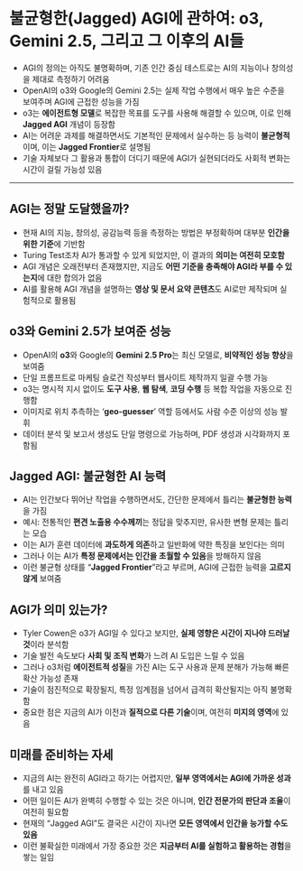 # 불균형한(Jagged) AGI에 관하여: o3, Gemini 2.5, 그리고 그 이후의 AI들


* AGI의 정의는 아직도 불명확하며, 기존 인간 중심 테스트로는 AI의 지능이나 창의성을 제대로 측정하기 어려움
* OpenAI의 o3와 Google의 Gemini 2.5는 실제 작업 수행에서 매우 높은 수준을 보여주며 AGI에 근접한 성능을 가짐
* o3는 **에이전트형 모델**로 복잡한 목표를 도구를 사용해 해결할 수 있으며, 이로 인해 **Jagged AGI** 개념이 등장함
* AI는 어려운 과제를 해결하면서도 기본적인 문제에서 실수하는 등 능력이 **불균형적**이며, 이는 **Jagged Frontier**로 설명됨
* 기술 자체보다 그 활용과 통합이 더디기 때문에 AGI가 실현되더라도 사회적 변화는 시간이 걸릴 가능성 있음

---

AGI는 정말 도달했을까?
--------------

* 현재 AI의 지능, 창의성, 공감능력 등을 측정하는 방법은 부정확하며 대부분 **인간을 위한 기준**에 기반함
* Turing Test조차 AI가 통과할 수 있게 되었지만, 이 결과의 **의미는 여전히 모호함**
* AGI 개념은 오래전부터 존재했지만, 지금도 **어떤 기준을 충족해야 AGI라 부를 수 있는지**에 대한 합의가 없음
* AI를 활용해 AGI 개념을 설명하는 **영상 및 문서 요약 콘텐츠**도 AI로만 제작되며 실험적으로 활용됨

o3와 Gemini 2.5가 보여준 성능
----------------------

* OpenAI의 **o3**와 Google의 **Gemini 2.5 Pro**는 최신 모델로, **비약적인 성능 향상**을 보여줌
* 단일 프롬프트로 마케팅 슬로건 작성부터 웹사이트 제작까지 일괄 수행 가능
* o3는 명시적 지시 없이도 **도구 사용**, **웹 탐색**, **코딩 수행** 등 복합 작업을 자동으로 진행함
* 이미지로 위치 추측하는 ‘**geo-guesser**’ 역할 등에서도 사람 수준 이상의 성능 발휘
* 데이터 분석 및 보고서 생성도 단일 명령으로 가능하며, PDF 생성과 시각화까지 포함됨

Jagged AGI: 불균형한 AI 능력
----------------------

* AI는 인간보다 뛰어난 작업을 수행하면서도, 간단한 문제에서 틀리는 **불균형한 능력**을 가짐
* 예시: 전통적인 **편견 노출용 수수께끼**는 정답을 맞추지만, 유사한 변형 문제는 틀리는 모습
* 이는 AI가 훈련 데이터에 **과도하게 의존**하고 일반화에 약한 특징을 보인다는 의미
* 그러나 이는 AI가 **특정 문제에서는 인간을 초월할 수 있음**을 방해하지 않음
* 이런 불균형 상태를 “**Jagged Frontier**”라고 부르며, AGI에 근접한 능력을 **고르지 않게** 보여줌

AGI가 의미 있는가?
------------

* Tyler Cowen은 o3가 AGI일 수 있다고 보지만, **실제 영향은 시간이 지나야 드러날 것**이라 분석함
* 기술 발전 속도보다 **사회 및 조직 변화**가 느려 AI 도입은 느릴 수 있음
* 그러나 o3처럼 **에이전트적 성질**을 가진 AI는 도구 사용과 문제 분해가 가능해 빠른 확산 가능성 존재
* 기술이 점진적으로 확장될지, 특정 임계점을 넘어서 급격히 확산될지는 아직 불명확함
* 중요한 점은 지금의 AI가 이전과 **질적으로 다른 기술**이며, 여전히 **미지의 영역**에 있음

미래를 준비하는 자세
-----------

* 지금의 AI는 완전히 AGI라고 하기는 어렵지만, **일부 영역에서는 AGI에 가까운 성과**를 내고 있음
* 어떤 일이든 AI가 완벽히 수행할 수 있는 것은 아니며, **인간 전문가의 판단과 조율**이 여전히 필요함
* 현재의 “Jagged AGI”도 결국은 시간이 지나면 **모든 영역에서 인간을 능가할 수도 있음**
* 이런 불확실한 미래에서 가장 중요한 것은 **지금부터 AI를 실험하고 활용하는 경험**을 쌓는 일임
